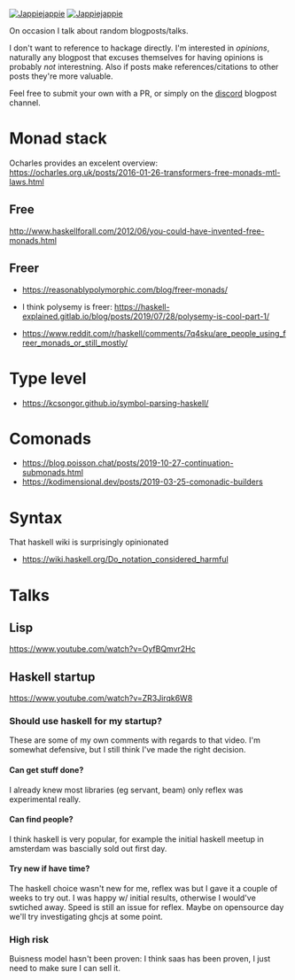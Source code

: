 [![Jappiejappie](https://img.shields.io/badge/twitch.tv-jappiejappie-purple?logo=twitch&style=for-the-badge)](https://www.twitch.tv/jappiejappie)
[![Jappiejappie](https://img.shields.io/badge/discord-jappiejappie-black?logo=discord&style=for-the-badge)](https://discord.gg/Hp4agqy)

On occasion I talk about random blogposts/talks.

I don't want to reference to hackage directly.
I'm interested in *opinions*,
naturally any blogpost
that excuses themselves for having opinions is probably *not*
interestning.
Also if posts make references/citations
to other posts they're more valuable.

Feel free to submit your own with a PR, or simply on the [discord](https://discord.gg/Hp4agqy) blogpost channel.

# Monad stack
Ocharles provides an excelent overview:
https://ocharles.org.uk/posts/2016-01-26-transformers-free-monads-mtl-laws.html

## Free
http://www.haskellforall.com/2012/06/you-could-have-invented-free-monads.html

## Freer
+ https://reasonablypolymorphic.com/blog/freer-monads/

+ I think polysemy is freer:
  https://haskell-explained.gitlab.io/blog/posts/2019/07/28/polysemy-is-cool-part-1/
+ https://www.reddit.com/r/haskell/comments/7q4sku/are_people_using_freer_monads_or_still_mostly/

# Type level
+ https://kcsongor.github.io/symbol-parsing-haskell/

# Comonads
+ https://blog.poisson.chat/posts/2019-10-27-continuation-submonads.html
+ https://kodimensional.dev/posts/2019-03-25-comonadic-builders

# Syntax
That haskell wiki is surprisingly opinionated

+ https://wiki.haskell.org/Do_notation_considered_harmful


# Talks
## Lisp
https://www.youtube.com/watch?v=OyfBQmvr2Hc

## Haskell startup
https://www.youtube.com/watch?v=ZR3Jirqk6W8

### Should use haskell for my startup?
  These are some of my own comments with regards to that video.
  I'm somewhat defensive, but I still think I've made the right decision.
#### Can get stuff done?
I already knew most libraries (eg servant, beam) only
reflex was experimental really.
#### Can find people?
I think haskell is very popular, for example
the initial haskell meetup in amsterdam was bascially sold out
first day.
#### Try new if have time?
The haskell choice wasn't new for me,
reflex was but I gave it a couple of weeks to try out.
I was happy w/ initial results, otherwise I would've swtiched away.
Speed is still an issue for reflex.
Maybe on opensource day we'll try investigating ghcjs at some point.

### High risk
Buisness model hasn't been proven:
I think saas has been proven,
I just need to make sure I can sell it.
